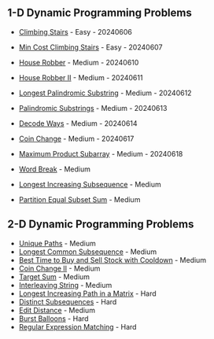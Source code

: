 ## 1-D Dynamic Programming Problems

- [Climbing Stairs](https://leetcode.com/problems/climbing-stairs/) - Easy - 20240606
- [Min Cost Climbing Stairs](https://leetcode.com/problems/min-cost-climbing-stairs/) - Easy - 20240607

- [House Robber](https://leetcode.com/problems/house-robber/) - Medium - 20240610
- [House Robber II](https://leetcode.com/problems/house-robber-ii/) - Medium - 20240611
- [Longest Palindromic Substring](https://leetcode.com/problems/longest-palindromic-substring/) - Medium - 20240612
- [Palindromic Substrings](https://leetcode.com/problems/palindromic-substrings/) - Medium - 20240613
- [Decode Ways](https://leetcode.com/problems/decode-ways/) - Medium - 20240614

- [Coin Change](https://leetcode.com/problems/coin-change/) - Medium - 20240617
- [Maximum Product Subarray](https://leetcode.com/problems/maximum-product-subarray/) - Medium - 20240618
- [Word Break](https://leetcode.com/problems/word-break/) - Medium
- [Longest Increasing Subsequence](https://leetcode.com/problems/longest-increasing-subsequence/) - Medium
- [Partition Equal Subset Sum](https://leetcode.com/problems/partition-equal-subset-sum/) - Medium

## 2-D Dynamic Programming Problems

- [Unique Paths](https://leetcode.com/problems/unique-paths/) - Medium
- [Longest Common Subsequence](https://leetcode.com/problems/longest-common-subsequence/) - Medium
- [Best Time to Buy and Sell Stock with Cooldown](https://leetcode.com/problems/best-time-to-buy-and-sell-stock-with-cooldown/) - Medium
- [Coin Change II](https://leetcode.com/problems/coin-change-ii/) - Medium
- [Target Sum](https://leetcode.com/problems/target-sum/) - Medium
- [Interleaving String](https://leetcode.com/problems/interleaving-string/) - Medium
- [Longest Increasing Path in a Matrix](https://leetcode.com/problems/longest-increasing-path-in-a-matrix/) - Hard
- [Distinct Subsequences](https://leetcode.com/problems/distinct-subsequences/) - Hard
- [Edit Distance](https://leetcode.com/problems/edit-distance/) - Medium
- [Burst Balloons](https://leetcode.com/problems/burst-balloons/) - Hard
- [Regular Expression Matching](https://leetcode.com/problems/regular-expression-matching/) - Hard